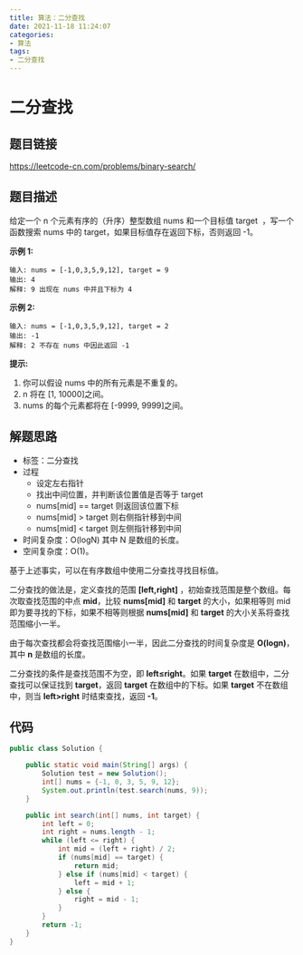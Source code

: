 ```yaml
---
title: 算法：二分查找
date: 2021-11-18 11:24:07
categories:
- 算法
tags:
- 二分查找
---
```

# 二分查找

## 题目链接
https://leetcode-cn.com/problems/binary-search/
## 题目描述

给定一个 n 个元素有序的（升序）整型数组 nums 和一个目标值 target  ，写一个函数搜索 nums 中的 target，如果目标值存在返回下标，否则返回 -1。

**示例 1:**
    
    输入: nums = [-1,0,3,5,9,12], target = 9
    输出: 4
    解释: 9 出现在 nums 中并且下标为 4
    
 **示例 2:**
 
    输入: nums = [-1,0,3,5,9,12], target = 2
    输出: -1
    解释: 2 不存在 nums 中因此返回 -1
 
 
 **提示:**
 
 1. 你可以假设 nums 中的所有元素是不重复的。
 2. n 将在 [1, 10000]之间。
 3. nums 的每个元素都将在 [-9999, 9999]之间。
 
## 解题思路
 
 * 标签：二分查找
 * 过程
     * 设定左右指针
     * 找出中间位置，并判断该位置值是否等于 target
     * nums[mid] == target 则返回该位置下标
     * nums[mid] > target 则右侧指针移到中间
     * nums[mid] < target 则左侧指针移到中间
 * 时间复杂度：O(logN) 其中 N 是数组的长度。
 * 空间复杂度：O(1)。

基于上述事实，可以在有序数组中使用二分查找寻找目标值。

二分查找的做法是，定义查找的范围 **[left,right]**  ，初始查找范围是整个数组。每次取查找范围的中点 **mid**，比较 **nums[mid]**  和 **target** 的大小，如果相等则 mid 即为要寻找的下标，如果不相等则根据 **nums[mid]** 和 **target** 的大小关系将查找范围缩小一半。

由于每次查找都会将查找范围缩小一半，因此二分查找的时间复杂度是 **O(logn)**，其中 **n** 是数组的长度。

二分查找的条件是查找范围不为空，即 **left≤right**。如果 **target** 在数组中，二分查找可以保证找到 **target**，返回 **target** 在数组中的下标。如果 **target** 不在数组中，则当 **left>right** 时结束查找，返回 **-1**。
## 代码
```java
public class Solution {

    public static void main(String[] args) {
        Solution test = new Solution();
        int[] nums = {-1, 0, 3, 5, 9, 12};
        System.out.println(test.search(nums, 9));
    }

    public int search(int[] nums, int target) {
        int left = 0;
        int right = nums.length - 1;
        while (left <= right) {
            int mid = (left + right) / 2;
            if (nums[mid] == target) {
                return mid;
            } else if (nums[mid] < target) {
                left = mid + 1;
            } else {
                right = mid - 1;
            }
        }
        return -1;
    }
}
```


